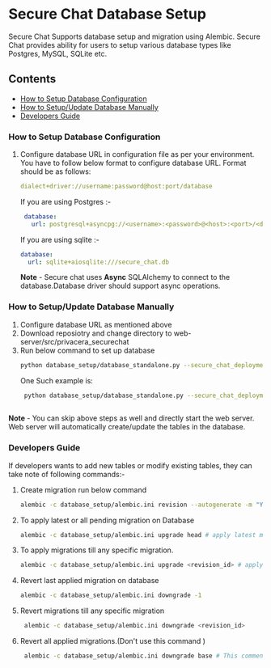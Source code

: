 # Secure Chat Database Setup
Secure Chat Supports database setup and migration using Alembic.
Secure Chat provides ability for users to setup various database types like Postgres, MySQL, SQLite etc.

## Contents
- [How to Setup Database Configuration](#setup_configure)
- [How to Setup/Update Database Manually](#setup_database)
- [Developers Guide](#developers_guide)


### How to Setup Database Configuration <a name="setup_configure"></a>

1. Configure database URL in configuration file as per your environment.
   You have to follow below format to configure database URL.
   Format should be as follows:
   ```yaml
   dialect+driver://username:password@host:port/database
   ``` 
   If you are using Postgres :-
   ```yaml
    database:
      url: postgresql+asyncpg://<username>:<password>@<host>:<port>/<database_name>
    ```
   If you are using sqlite :-
    ```yaml
    database:
      url: sqlite+aiosqlite:///secure_chat.db
    ```
   
   **Note** - Secure chat uses **Async** SQLAlchemy to connect to the database.Database driver should support async operations.

### How to Setup/Update Database Manually <a name="setup_database"></a>

1. Configure database URL as mentioned above
2. Download reposiotry and change directory to web-server/src/privacera_securechat
3. Run below command to set up database
    ```bash
    python database_setup/database_standalone.py --secure_chat_deployment dev|prod --config_path <path to config folder>
    
   ```
   One Such example is:
   ```bash
    python database_setup/database_standalone.py --secure_chat_deployment dev --config_path configs
    
   ```

**Note** - You can skip above steps as well and directly start the web server. Web server will automatically create/update the tables in the database.

### Developers Guide<a name="developers_guide"></a>
If developers wants to add new tables or modify existing tables, they can take note of following commands:-

1. Create migration run below command
    ```bash
    alembic -c database_setup/alembic.ini revision --autogenerate -m "Your migration message here"
    ```

2. To apply latest or all pending migration on Database
    ```bash
    alembic -c database_setup/alembic.ini upgrade head # apply latest migration or all pending migrations.
    ```

3. To apply migrations till any specific migration.
    ```bash
    alembic -c database_setup/alembic.ini upgrade <revision_id> # apply all pending migrations till this migration.
    ```

4. Revert last applied migration on database
    ```bash
    alembic -c database_setup/alembic.ini downgrade -1
    ```

5. Revert migrations till any specific migration
   ```bash
    alembic -c database_setup/alembic.ini downgrade <revision_id> 
    ```

6. Revert all applied migrations.(Don't use this command )
   ```bash
    alembic -c database_setup/alembic.ini downgrade base # This commend will revert all applied migrations and bring the database back to the state it was
    ```